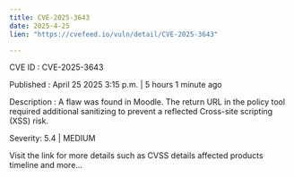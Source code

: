 ```yaml
---
title: CVE-2025-3643
date: 2025-4-25
lien: "https://cvefeed.io/vuln/detail/CVE-2025-3643"

---
```


CVE ID : CVE-2025-3643

Published :  April 25
2025
3:15 p.m. | 5 hours
1 minute ago

Description : A flaw was found in Moodle. The return URL in the policy tool required additional sanitizing to prevent a reflected Cross-site scripting (XSS) risk.

Severity: 5.4 | MEDIUM

Visit the link for more details
such as CVSS details
affected products
timeline
and more...
